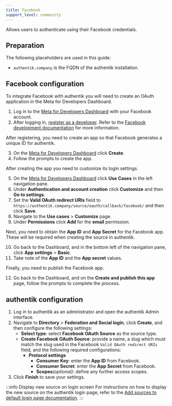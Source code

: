```yaml
---
title: Facebook
support_level: community
---
```


Allows users to authenticate using their Facebook credentials.

## Preparation

The following placeholders are used in this guide:

- `authentik.company` is the FQDN of the authentik installation.

## Facebook configuration

To integrate Facebook with authentik you will need to create an OAuth application in the Meta for Developers Dashboard.

1. Log in to the [Meta for Developers Dashboard](https://developers.facebook.com/) with your Facebook account.
2. After logging in, [register as a developer](https://developers.facebook.com/async/registration). Refer to the [Facebook development documentation](https://developers.facebook.com/docs/development) for more information.

After registering, you need to create an app so that Facebook generates a unique ID for authentik.

3. On the [Meta for Developers Dashboard](https://developers.facebook.com/) click **Create**.
4. Follow the prompts to create the app.

After creating the app you need to customize its login settings.

5. On the [Meta for Developers Dashboard](https://developers.facebook.com/) click **Use Cases** in the left navigation pane.
6. Under **Authentication and account creation** click **Customize** and then **Go to settings**.
7. Set the **Valid OAuth redirect URIs** field to `https://authentik.company/source/oauth/callback/facebook/` and then click **Save**.
8. Navigate to the **Use cases** > **Customize** page.
9. Under **Permissions** click **Add** for the **email** permission.

Next, you need to obtain the **App ID** and **App Secret** for the Facebook app. These will be required when creating the source in authentik.

10. Go back to the Dashboard, and in the bottom left of the navigation pane, click **App settings** > **Basic**.
11. Take note of the **App ID** and the **App secret** values.

Finally, you need to publish the Facebook app.

12. Go back to the Dashboard, and on the **Create and publish this app** page, follow the prompts to complete the process.

## authentik configuration

1. Log in to authentik as an administrator and open the authentik Admin interface.
2. Navigate to **Directory** > **Federation and Social login**, click **Create**, and then configure the following settings:
    - **Select type**: select **Facebook OAuth Source** as the source type.
    - **Create Facebook OAuth Source**: provide a name, a slug which must match the slug used in the Facebook `Valid OAuth redirect URIs` field, and the following required configurations:
        - **Protocol settings**
            - **Consumer Key**: enter the **App ID** from Facebook.
            - **Consumer Secret**: enter the **App Secret** from Facebook.
            - **Scopes**_(optional)_: define any further access scopes.
3. Click **Finish** to save your settings.

:::info Display new source on login screen
For instructions on how to display the new source on the authentik login page, refer to the [Add sources to default login page documentation](../../index.md#add-sources-to-default-login-page).
:::

